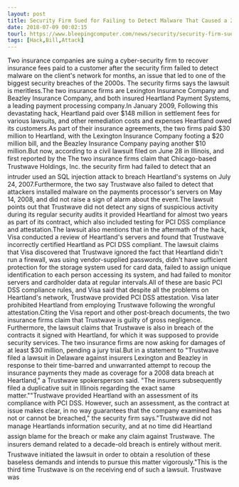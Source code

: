 ```yaml
---
layout: post
title: Security Firm Sued for Failing to Detect Malware That Caused a 2009 Breach
date: 2018-07-09 00:02:15
tourl: https://www.bleepingcomputer.com/news/security/security-firm-sued-for-failing-to-detect-malware-that-caused-a-2009-breach/
tags: [Hack,Bill,Attack]
---
```

Two insurance companies are suing a cyber-security firm to recover insurance fees paid to a customer after the security firm failed to detect malware on the client's network for months, an issue that led to one of the biggest security breaches of the 2000s. The security firms says the lawsuit is meritless.The two insurance firms are Lexington Insurance Company and Beazley Insurance Company, and both insured Heartland Payment Systems, a leading payment processing company.In January 2009, Following this devastating hack, Heartland paid over $148 million in settlement fees for various lawsuits, and other remediation costs and expenses Heartland owed its customers.As part of their insurance agreements, the two firms paid $30 million to Heartland, with the Lexington Insurance Company footing a $20 million bill, and the Beazley Insurance Company paying another $10 million.But now, according to a civil lawsuit filed on June 28 in Illinois, and first reported by the The two insurance firms claim that Chicago-based Trustwave Holdings, Inc. the security firm had failed to detect that an intruder used an SQL injection attack to breach Heartland's systems on July 24, 2007.Furthermore, the two say Trustwave also failed to detect that attackers installed malware on the payments processor's servers on May 14, 2008, and did not raise a sign of alarm about the event.The lawsuit points out that Trustwave did not detect any signs of suspicious activity during its regular security audits it provided Heartland for almost two years as part of its contract, which also included testing for PCI DSS compliance and attestation.The lawsuit also mentions that in the aftermath of the hack, Visa conducted a review of Heartland's servers and found that Trustwave incorrectly certified Heartland as PCI DSS compliant. The lawsuit claims that Visa discovered that Trustwave ignored the fact that Heartland didn't run a firewall, was using vendor-supplied passwords, didn't have sufficient protection for the storage system used for card data, failed to assign unique identification to each person accessing its system, and had failed to monitor servers and cardholder data at regular intervals.All of these are basic PCI DSS compliance rules, and Visa said that despite all the problems on Heartland's network, Trustwave provided PCI DSS attestation. Visa later prohibited Heartland from employing Trustwave following the wrongful attestation.Citing the Visa report and other post-breach documents, the two insurance firms claim that Trustwave is guilty of gross negligence. Furthermore, the lawsuit claims that Trustwave is also in breach of the contracts it signed with Heartland, for which it was supposed to provide security services. The two insurance firms are now asking for damages of at least $30 million, pending a jury trial.But in a statement to "Trustwave filed a lawsuit in Delaware against insurers Lexington and Beazley in response to their time-barred and unwarranted attempt to recoup the insurance payments they made as coverage for a 2008 data breach at Heartland," a Trustwave spokersperson said. "The insurers subsequently filed a duplicative suit in Illinois regarding the exact same matter.""Trustwave provided Heartland with an assessment of its compliance with PCI DSS. However, such an assessment, as the contract at issue makes clear, in no way guarantees that the company examined has not or cannot be breached," the security firm says."Trustwave did not manage Heartlands information security, and at no time did Heartland assign blame for the breach or make any claim against Trustwave. The insurers demand related to a decade-old breach is entirely without merit. Trustwave initiated the lawsuit in order to obtain a resolution of these baseless demands and intends to pursue this matter vigorously."This is the third time Trustwave is on the receiving end of such a lawsuit. Trustwave was 
